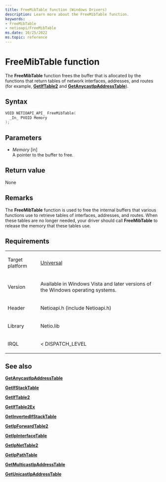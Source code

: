 ```yaml
---
title: FreeMibTable function (Windows Drivers)
description: Learn more about the FreeMibTable function.
keywords:
- FreeMibTable
- netioapi/FreeMibTable
ms.date: 10/25/2022
ms.topic: reference
---
```


# FreeMibTable function

The **FreeMibTable** function frees the buffer that is allocated by the functions that return tables of network interfaces, addresses, and routes (for example, [**GetIfTable2**](getiftable2.md) and [**GetAnycastIpAddressTable**](getanycastipaddresstable.md)).

## Syntax

``` c++
VOID NETIOAPI_API_ FreeMibTable(
  _In_ PVOID Memory
);
```

## Parameters

- *Memory* \[in\]  
   A pointer to the buffer to free.

## Return value

None

## Remarks

The **FreeMibTable** function is used to free the internal buffers that various functions use to retrieve tables of interfaces, addresses, and routes. When these tables are no longer needed, your driver should call **FreeMibTable** to release the memory that these tables use.

## Requirements

<table>
<tbody>
<tr class="odd">
<td><p>Target platform</p></td>
<td><a href="/windows-hardware/drivers/develop/target-platforms">Universal</a></td>
</tr>
<tr class="even">
<td><p>Version</p></td>
<td><p>Available in Windows Vista and later versions of the Windows operating systems.</p></td>
</tr>
<tr class="odd">
<td><p>Header</p></td>
<td>Netioapi.h (include Netioapi.h)</td>
</tr>
<tr class="even">
<td><p>Library</p></td>
<td>Netio.lib</td>
</tr>
<tr class="odd">
<td><p>IRQL</p></td>
<td><p>&lt; DISPATCH_LEVEL</p></td>
</tr>
</tbody>
</table>

## See also

[**GetAnycastIpAddressTable**](getanycastipaddresstable.md)

[**GetIfStackTable**](getifstacktable.md)

[**GetIfTable2**](getiftable2.md)

[**GetIfTable2Ex**](getiftable2ex.md)

[**GetInvertedIfStackTable**](getinvertedifstacktable.md)

[**GetIpForwardTable2**](getipforwardtable2.md)

[**GetIpInterfaceTable**](getipinterfacetable.md)

[**GetIpNetTable2**](getipnettable2.md)

[**GetIpPathTable**](getippathtable.md)

[**GetMulticastIpAddressTable**](getmulticastipaddresstable.md)

[**GetUnicastIpAddressTable**](getunicastipaddresstable.md)
